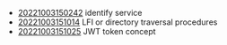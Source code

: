 - [20221003150242](/zet/20221003150242/README.md) identify service
- [20221003151014](/zet/20221003151014/README.md) LFI or directory traversal procedures
- [20221003151025](/zet/20221003151025/README.md) JWT token concept
